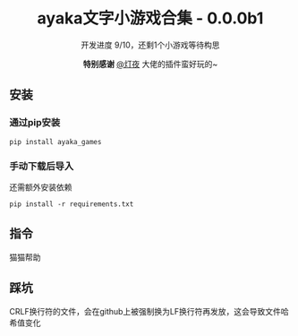 <div align="center">

# ayaka文字小游戏合集 - 0.0.0b1

开发进度 9/10，还剩1个小游戏等待构思

**特别感谢**  [@灯夜](https://github.com/lunexnocty/Meiri) 大佬的插件蛮好玩的~

</div>

## 安装

### 通过pip安装

```
pip install ayaka_games
```

### 手动下载后导入

还需额外安装依赖

```
pip install -r requirements.txt
```

## 指令

猫猫帮助

## 踩坑

CRLF换行符的文件，会在github上被强制换为LF换行符再发放，这会导致文件哈希值变化
